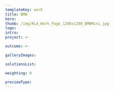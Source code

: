 ```yaml
---
templateKey: work
title: BMW
hero: 
thumb: /img/RLA_Work_Page_1200x1200_BMWMini.jpg
logo: 
intro: 
project: >-

outcome: >-

galleryImages:

solutionsList:

weighting: 0

previewType:
---
```

